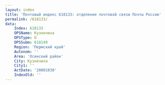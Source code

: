 ```yaml
---
layout: index
title: 'Почтовый индекс 618133: отделение почтовой связи Почты России'
permalink: /618133/
data:
    Index: 618133
    OPSName: Кузнечиха
    OPSType: О
    OPSSubm: 618149
    Region: 'Пермский край'
    Autonom: ''
    Area: 'Осинский район'
    City: Кузнечиха
    City1: ''
    ActDate: '20001030'
    IndexOld: ''
---
```

